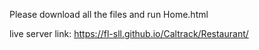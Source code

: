 Please download all the files and run Home.html

live server link: https://fl-sll.github.io/Caltrack/Restaurant/
